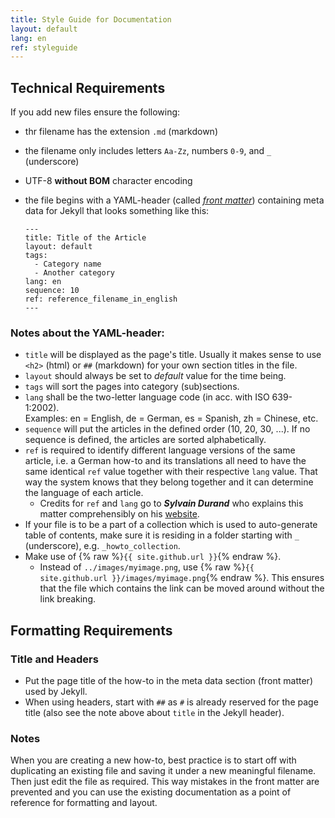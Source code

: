 ```yaml
---
title: Style Guide for Documentation
layout: default
lang: en
ref: styleguide
---
```


## Technical Requirements
If you add new files ensure the following:
- thr filename has the extension `.md` (markdown)
- the filename only includes letters `Aa-Zz`, numbers `0-9`, and `_` (underscore)
- UTF-8 **without BOM** character encoding
- the file begins with a YAML-header (called <a href="https://jekyllrb.com/docs/front-matter/" title="YAML front matter | jekyllrb.com" target="\_blank"><em>front matter</em></a>) containing meta data for Jekyll that looks something like this:

  ```
  ---
  title: Title of the Article
  layout: default
  tags:
    - Category name
    - Another category
  lang: en
  sequence: 10
  ref: reference_filename_in_english
  ---
  ```

### Notes about the YAML-header:
  - `title` will be displayed as the page's title. Usually it makes sense to use `<h2>` (html) or `##` (markdown) for your own section titles in the file.
  - `layout` should always be set to *default* value for the time being.
  - `tags` will sort the pages into category (sub)sections.
  - `lang` shall be the two-letter language code (in acc. with ISO 639-1:2002).<br>Examples: en = English, de = German, es = Spanish, zh = Chinese, etc.
  - `sequence` will put the articles in the defined order (10, 20, 30, ...). If no sequence is defined, the articles are sorted alphabetically.
  - `ref` is required to identify different language versions of the same article, i.e. a German how-to and its translations all need to have the same identical `ref` value together with their respective `lang` value. That way the system knows that they belong together and it can determine the language of each article.
    - Credits for `ref` and `lang` go to ***Sylvain Durand*** who explains this matter comprehensibly on his <a href="https://www.sylvaindurand.org/making-jekyll-multilingual/" title="Making Jekyll multilingual | sylvaindurand.org" target="\_blank">website</a>.
  - If your file is to be a part of a collection which is used to auto-generate table of contents, make sure it is residing in a folder starting with `_` (underscore), e.g. `_howto_collection`.
  - Make use of {% raw %}`{{ site.github.url }}`{% endraw %}.
    - Instead of `../images/myimage.png`, use {% raw %}`{{ site.github.url }}/images/myimage.png`{% endraw %}. This ensures that the file which contains the link can be moved around without the link breaking.

## Formatting Requirements

### Title and Headers
- Put the page title of the how-to in the meta data section (front matter) used by Jekyll.
- When using headers, start with `##` as `#` is already reserved for the page title (also see the note above about `title` in the Jekyll header).

### Notes
When you are creating a new how-to, best practice is to start off with duplicating an existing file and saving it under a new meaningful filename. Then just edit the file as required. This way mistakes in the front matter are prevented and you can use the existing documentation as a point of reference for formatting and layout.

